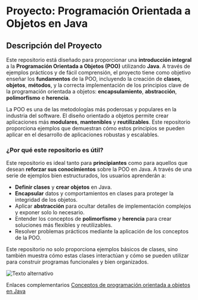 # Proyecto: **Programación Orientada a Objetos en Java**

## Descripción del Proyecto

Este repositorio está diseñado para proporcionar una **introducción integral** a la **Programación Orientada a Objetos (POO)** utilizando **Java**. A través de ejemplos prácticos y de fácil comprensión, el proyecto tiene como objetivo enseñar los **fundamentos** de la POO, incluyendo la creación de **clases**, **objetos**, **métodos**, y la correcta implementación de los principios clave de la programación orientada a objetos: **encapsulamiento**, **abstracción**, **polimorfismo** e **herencia**.

La POO es una de las metodologías más poderosas y populares en la industria del software. El diseño orientado a objetos permite crear aplicaciones más **modulares**, **mantenibles** y **reutilizables**. Este repositorio proporciona ejemplos que demuestran cómo estos principios se pueden aplicar en el desarrollo de aplicaciones robustas y escalables.

### ¿Por qué este repositorio es útil?

Este repositorio es ideal tanto para **principiantes** como para aquellos que desean **reforzar sus conocimientos** sobre la POO en Java. A través de una serie de ejemplos bien estructurados, los usuarios aprenderán a:
- **Definir clases** y **crear objetos** en Java.
- **Encapsular** datos y comportamientos en clases para proteger la integridad de los objetos.
- Aplicar **abstracción** para ocultar detalles de implementación complejos y exponer solo lo necesario.
- Entender los conceptos de **polimorfismo** y **herencia** para crear soluciones más flexibles y reutilizables.
- Resolver problemas prácticos mediante la aplicación de los conceptos de la POO.

Este repositorio no solo proporciona ejemplos básicos de clases, sino también muestra cómo estas clases interactúan y cómo se pueden utilizar para construir programas funcionales y bien organizados.

![Texto alternativo](https://www.manualweb.net/img/logos/java.png)

Enlaces complementarios
[Conceptos de programación orientada a objetos en Java](https://codegym.cc/es/groups/posts/es.76.conceptos-de-programacion-orientada-a-objetos-en-java)


